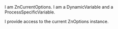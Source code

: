 I am ZnCurrentOptions.
I am a DynamicVariable and a ProcessSpecificVariable.

I provide access to the current ZnOptions instance.

